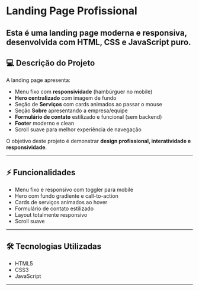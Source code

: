 # Landing Page Profissional

Esta é uma landing page moderna e responsiva, desenvolvida com **HTML, CSS e JavaScript puro**.
---

## 💻 Descrição do Projeto

A landing page apresenta:

- Menu fixo com **responsividade** (hambúrguer no mobile)  
- **Hero centralizado** com imagem de fundo 
- Seção de **Serviços** com cards animados ao passar o mouse  
- Seção **Sobre** apresentando a empresa/equipe  
- **Formulário de contato** estilizado e funcional (sem backend)  
- **Footer** moderno e clean  
- Scroll suave para melhor experiência de navegação  

O objetivo deste projeto é demonstrar **design profissional, interatividade e responsividade**.

---

## ⚡ Funcionalidades

- Menu fixo e responsivo com toggler para mobile  
- Hero com fundo gradiente e call-to-action  
- Cards de serviços animados ao hover  
- Formulário de contato estilizado  
- Layout totalmente responsivo  
- Scroll suave  

---

## 🛠 Tecnologias Utilizadas

- HTML5  
- CSS3  
- JavaScript  

---